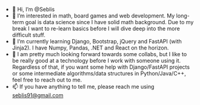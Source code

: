 - 👋 Hi, I’m @Seblis
- 👀 I’m interested in math, board games and web development. My long-term goal is data science since I have solid math background. Due to my break I want to re-learn basics before I will dive deep into the more difficult stuff.
- 🌱 I’m currently learning Django, Bootstrap, jQuery and FastAPI (with Jinja2). I have Numpy, Pandas, .NET and React on the horizon.
- 💞️ I am pretty much looking forward towards some collabs, but I like to be really good at a technology before I work with someone using it. Regardless of that, if you want some help with Django/FastAPI projects or some intermediate algorithms/data structures in Python/Java/C++, feel free to reach out to me.
- 📫 If you have anything to tell me, please reach me using seblis91@gmail.com
<!---
Seblis/Seblis is a ✨ special ✨ repository because its `README.md` (this file) appears on your GitHub profile.
You can click the Preview link to take a look at your changes.
--->
